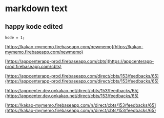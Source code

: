 # markdown text

## happy kode edited

```
kode = 1;
```
[https://kakao-mymemo.firebaseapp.com/newmemo](https://kakao-mymemo.firebaseapp.com/newmemo)

[https://appcenterapp-prod.firebaseapp.com/cbts](https://appcenterapp-prod.firebaseapp.com/cbts)

[https://appcenterapp-prod.firebaseapp.com/direct/cbts/153/feedbacks/65](https://appcenterapp-prod.firebaseapp.com/direct/cbts/153/feedbacks/65)

[https://appcenter.dev.onkakao.net/direct/cbts/153/feedbacks/65](https://appcenter.dev.onkakao.net/direct/cbts/153/feedbacks/65)

[https://kakao-mymemo.firebaseapp.com/n/direct/cbts/153/feedbacks/65](https://kakao-mymemo.firebaseapp.com/n/direct/cbts/153/feedbacks/65)
